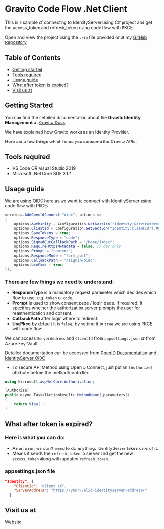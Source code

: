 # Gravito Code Flow .Net Client

This is a sample of connecting to IdentityServer using C# project and get the access_token and refresh_token using code flow with PKCE.

Open and view the project using the `.zip` file provided or at my [GitHub Repository]

## Table of Contents
- [Getting started](#getting-started)
- [Tools required](#tools-required)
- [Usage guide](#usage-guide)
- [What after token is expired?](#what-after-token-is-expired)
- [Visit us at](#visit-us-at)

## Getting Started

You can find the detailed documentation about the **Gravito Identity Management** at [Gravito Docs].

We have explained how Gravito works as an Identity Provider.

Here are a few things which helps you consume the Gravito APIs.

## Tools required

* VS Code OR Visual Studio 2019
* Microsoft .Net Core SDK 3.1.*

## Usage guide

We are using OIDC here as we want to connect with IdentityServer using code flow with PKCE:

```c#
services.AddOpenIdConnect("oidc", options =>
{
    options.Authority = Configuration.GetSection("Identity:ServerAddress").Value;
    options.ClientId = Configuration.GetSection("Identity:ClientId").Value;
    options.SaveTokens = true;
    options.ResponseType = "code";
    options.SignedOutCallbackPath = "/Home/Index";
    options.RequireHttpsMetadata = false; // dev only
    options.Prompt = "consent";
    options.ResponseMode = "form_post";
    options.CallbackPath = "/signin-oidc";
    options.UsePkce = true;
});
```
### There are few things we need to understand:

* **ResponseType** is a mandatory request parameter which decides which flow to use. e.g. `token` or `code`.
* **Prompt** is used to show consent page / login page, if required.
It specifies whether the authorization server prompts the user for reauthentication and consent.
* **CallbackPath** after login where to redirect.
* **UsePkce** by default it is `false`, by setting it to `true` we are using PKCE with code flow.

We can access `ServerAddress` and `ClientId` from `appsettings.json` or from Azure Key-Vault.

Detailed documentation can be accessed from [OpenID Documentation] and [IdentityServer OIDC]

* To secure API/Method using OpenID Connect, just put an `[Authorize]` attribute before the method/controller.
```c#
using Microsoft.AspNetCore.Authorization;

[Authorize]
public async Task<IActionResult> MethodName([parameters])
{
    return View();
}
```

## What after token is expired?
### Here is what you can do:
* As an user, we don't need to do anything. IdentityServer takes care of it.
* Means it sends the `refresh_token` to server and get the new `access_token` along with updated `refresh_token`.


### appsettings.json file
```json
"Identity": {
    "ClientId": "client_id",
    "ServerAddress": "https://your-valid-identityserver-address/"
  }
```

## Visit us at
[Website]

[//]: # (HyperLinks)

[Website]: https://www.gravito.net
[Gravito Docs]: https://docs.gravito.net/gravito-identity-provider/getting-started
[GitHub Repository]: https://github.com/GravitoLtd/gravito-ciam-client-dotnet
[OpenID Documentation]: https://openid.net/developers/specs/
[IdentityServer OIDC]: https://docs.identityserver.io/en/release/quickstarts/3_interactive_login.html
